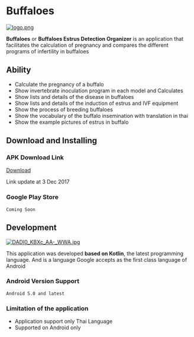 # Buffaloes
[![logo.png](https://s17.postimg.org/duv4947rz/logo.png)](https://postimg.org/image/k8k7cdcnv/)

**Buffaloes** or **Buffaloes Estrus Detection Organizer** is an application that facilitates the calculation of pregnancy and compares the different programs of infertility in buffaloes

## Ability
- Calculate the pregnancy of a buffalo
- Show invertebrate inoculation program in each model and Calculates
- Show lists and details of the disease in buffaloes
- Show lists and details of the induction of estrus and IVF equipment
- Show the process of breeding buffaloes
- Show the vocabulary of the buffalo insemination with translation in thai
- Show the example pictures of estrus in buffalo

## Download and Installing
### APK Download Link

[Download](http://www.mediafire.com/file/4z2sjm07560r57m/Buffaloes.apk)

Link update at 3 Dec 2017

### Google Play Store
```
Coming Soon
```

## Development
[![DADI0_KBXc_AA-_WWA.jpg](https://s17.postimg.org/58n9b5gsf/DADI0_KBXc_AA-_WWA.jpg)](https://postimg.org/image/70g862057/)

This application was developed **based on Kotlin**, the latest programming language. And is a language Google accepts as the first class language of Android

### Android Version Support
```
Android 5.0 and latest
```

### Limitation of the application
- Application support only Thai Language
- Supported on Android only
